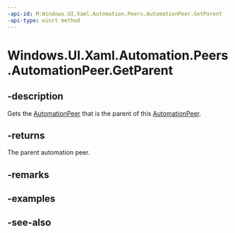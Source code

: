 ```yaml
---
-api-id: M:Windows.UI.Xaml.Automation.Peers.AutomationPeer.GetParent
-api-type: winrt method
---
```


<!-- Method syntax
public Windows.UI.Xaml.Automation.Peers.AutomationPeer GetParent()
-->

# Windows.UI.Xaml.Automation.Peers.AutomationPeer.GetParent

## -description
Gets the [AutomationPeer](automationpeer.md) that is the parent of this [AutomationPeer](automationpeer.md).



## -returns
The parent automation peer.

## -remarks

## -examples

## -see-also
